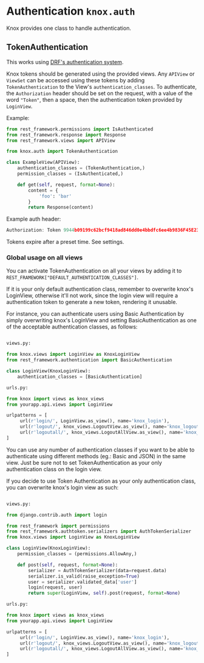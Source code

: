 # Authentication `knox.auth`

Knox provides one class to handle authentication.

## TokenAuthentication

This works using [DRF's authentication system](http://www.django-rest-framework.org/api-guide/authentication/).

Knox tokens should be generated using the provided views.
Any `APIView` or `ViewSet` can be accessed using these tokens by adding `TokenAuthentication`
to the View's `authentication_classes`.
To authenticate, the `Authorization` header should be set on the request, with a
value of the word `"Token"`, then a space, then the authentication token provided by
`LoginView`.

Example:
```python
from rest_framework.permissions import IsAuthenticated
from rest_framework.response import Response
from rest_framework.views import APIView

from knox.auth import TokenAuthentication

class ExampleView(APIView):
    authentication_classes = (TokenAuthentication,)
    permission_classes = (IsAuthenticated,)

    def get(self, request, format=None):
        content = {
            'foo': 'bar'
        }
        return Response(content)
```

Example auth header:

```javascript
Authorization: Token 9944b09199c62bcf9418ad846dd0e4bbdfc6ee4b9836F45E23A345
```

Tokens expire after a preset time. See settings.


### Global usage on all views

You can activate TokenAuthentication on all your views by adding it to `REST_FRAMEWORK["DEFAULT_AUTHENTICATION_CLASSES"]`. 

If it is your only default authentication class, remember to overwrite knox's LoginView, otherwise it'll not work, since the login view will require a authentication token to generate a new token, rendering it unusable.

For instance, you can authenticate users using Basic Authentication by simply overwriting knox's LoginView and setting BasicAuthentication as one of the acceptable authentication classes, as follows: 

```python

views.py:

from knox.views import LoginView as KnoxLoginView
from rest_framework.authentication import BasicAuthentication

class LoginView(KnoxLoginView):
    authentication_classes = [BasicAuthentication]

urls.py:

from knox import views as knox_views
from yourapp.api.views import LoginView

urlpatterns = [
     url(r'login/', LoginView.as_view(), name='knox_login'),
     url(r'logout/', knox_views.LogoutView.as_view(), name='knox_logout'),
     url(r'logoutall/', knox_views.LogoutAllView.as_view(), name='knox_logoutall'),
]
```

You can use any number of authentication classes if you want to be able to authenticate using different methods (eg.: Basic and JSON) in the same view. Just be sure not to set TokenAuthentication as your only authentication class on the login view.

If you decide to use Token Authentication as your only authentication class, you can overwrite knox's login view as such:

```python

views.py:

from django.contrib.auth import login

from rest_framework import permissions
from rest_framework.authtoken.serializers import AuthTokenSerializer
from knox.views import LoginView as KnoxLoginView

class LoginView(KnoxLoginView):
    permission_classes = (permissions.AllowAny,)

    def post(self, request, format=None):
        serializer = AuthTokenSerializer(data=request.data)
        serializer.is_valid(raise_exception=True)
        user = serializer.validated_data['user']
        login(request, user)
        return super(LoginView, self).post(request, format=None)

urls.py:

from knox import views as knox_views
from yourapp.api.views import LoginView

urlpatterns = [
     url(r'login/', LoginView.as_view(), name='knox_login'),
     url(r'logout/', knox_views.LogoutView.as_view(), name='knox_logout'),
     url(r'logoutall/', knox_views.LogoutAllView.as_view(), name='knox_logoutall'),
]
```